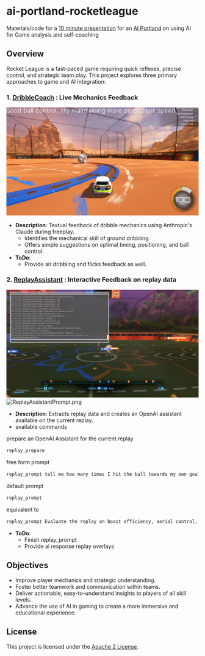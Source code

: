 # ai-portland-rocketleague
Materials/code for a [10 minute presentation](https://www.meetup.com/ai-portland/events/303283141/?eventOrigin=group_upcoming_events) for an [AI Portland](https://creators.spotify.com/pod/show/superchargedbyai/) on using AI for Game analysis and self-coaching


## Overview

Rocket League is a fast-paced game requiring quick reflexes, precise control, and strategic team play. This project explores three primary approaches to game and AI integration:

### 1. [DribbleCoach](./DribbleCoach/README.md) **: Live Mechanics Feedback**
![DribbleCoach.png](DribbleCoach.png)
   - **Description**:  Textual feedback of dribble mechanics using Anthropic's Claude during freeplay.
     - Identifies the mechanical skill of ground dribbling.
     - Offers simple suggestions on optimal timing, positioning, and ball control.
   - **ToDo**:
     - Provide air dribbling and flicks feedback as well.

### 2. [ReplayAssistant](./ReplayAssistant/README.md) **: Interactive Feedback on replay data**
![ReplayAssistantPrepare.png](ReplayAssistantPrepare.png)
![ReplayAssistantPrompt.png](ReplayAssistantPrompt.png)
   - **Description**: Extracts replay data and creates an OpenAI assistant available on the current replay.
   - available commands

prepare an OpenAI Assistant for the current replay
```bash
replay_prepare
```

free form prompt
```bash
replay_prompt tell me how many times I hit the ball towards my own goal.l
```

default prompt 
```bash
replay_prompt 
```
equivalent to
```bash
replay_prompt Evaluate the replay on boost efficiency, aerial control, and shot accuracy using the csv files.  The csv files are linked by a primary key column 'Frame'. Provide insights on situational awareness, risk/reward trade-offs, mechanical highlights.  Also focus on team play, indentifying dominant roles.
```
   - **ToDo**:
     - Finish replay_prompt
     - Provide ai response replay overlays

## Objectives

- Improve player mechanics and strategic understanding.
- Foster better teamwork and communication within teams.
- Deliver actionable, easy-to-understand insights to players of all skill levels.
- Advance the use of AI in gaming to create a more immersive and educational experience.

## License

This project is licensed under the [Apache 2 License](LICENSE).
